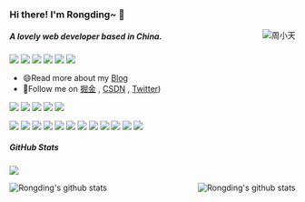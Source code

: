 <!--
**zhouzongyan/zhouzongyan** is a ✨ _special_ ✨ repository because its `README.md` (this file) appears on your GitHub profile.

Here are some ideas to get you started:

- 🔭 I’m currently working on ...
- 🌱 I’m currently learning ...
- 👯 I’m looking to collaborate on ...
- 🤔 I’m looking for help with ...
- 💬 Ask me about ...
- 📫 How to reach me: ...
- 😄 Pronouns: ...
- ⚡ Fun fact: ...
-->

### Hi there! I'm Rongding~ 👋

<a href="https://github.com/zhouzongyan">
    <div align="right" >
        <img align="right" src="https://count.getloli.com/get/@:zhouzongyan" alt="周小天" />
    </div>
</a>

<!-- ======================================================================== -->

##### A lovely web developer based in China.

[![](https://img.shields.io/badge/-FedTop-005A2B?style=flat-square&labelColor=005A2B&logo=Julia&logoColor=fff)](http://www.183.co/)
[![](https://img.shields.io/badge/-Allen-E6162D?style=flat-square&labelColor=9D1620&logo=Sina-Weibo&logoColor=white)](https://weibo.com/Allen)
[![](https://img.shields.io/badge/-Allen-1ca0f1?style=flat-square&labelColor=1ca0f1&logo=twitter&logoColor=white)](https://twitter.com/Allen)
[![](https://img.shields.io/badge/掘金-blue?style=flat-square)](https://juejin.cn/user/4212984286808056)
[![](https://img.shields.io/badge/-CSDN-FF3C00?style=flat-square)](https://blog.csdn.net/iningmeng)
[![](https://img.shields.io/badge/-知乎-fff?style=flat-square&logo=Zhihu&labelColor=ffffff&color=fff)](https://www.zhihu.com/people/iningmeng)

-   😄Read more about my [Blog](http://www.183.co/)
-   👯Follow me on [掘金](https://juejin.cn/user/4212984286808056) , [CSDN](https://blog.csdn.net/iningmeng) , [Twitter](https://twitter.com/Allen))

![](https://img.shields.io/badge/-Java-white?style=flat-square&logo=Java&logoColor=red)
![](https://img.shields.io/badge/-PostgreSql-008000?style=flat-square&logo=PostgreSql&labelColor=90EE90&color=fff)
![](https://img.shields.io/badge/-Go-29beb0?style=flat-square&logo=Go&labelColor=ffffff&color=61DAFB)
![](https://img.shields.io/badge/-JavaScript-e5cd0c?style=flat-square&logo=JavaScript&labelColor=f7df1e&logoColor=000)
![](https://img.shields.io/badge/-Vue.js-29beb0?style=flat-square&logo=vue.js&labelColor=ffffff&color=4FC08D)

![](https://img.shields.io/badge/-NPM-CB3837?style=flat-square&logo=npm&logoColor=white)
![](https://img.shields.io/badge/-Github_Actions-2088FF?style=flat-square&logo=github-actions&logoColor=white)
[![](https://img.shields.io/badge/-Gist-black?style=flat-square&logo=GitHub&labelColor=blue&color=fff&logoColor=fff)](https://gist.github.com/zhouzongyan)
![](https://img.shields.io/badge/-WebPack-1C78C0?style=flat-square&logo=WebPack&logoColor=white)
![](https://img.shields.io/badge/-Electron-white?style=flat-square&logo=electron&logoColor=white&color=47848F)
![](https://img.shields.io/badge/-KaliLinux-white?style=flat-square&logo=KaliLinux&logoColor=white&color=blue)
![](https://img.shields.io/badge/-MySQL-white?style=flat-square&logo=MySQL&logoColor=white&color=fff&labelColor=4479A1)
![](https://img.shields.io/badge/-MiniProgram-008000?style=flat-square&logo=WeChat&labelColor=fff&color=07C160)
![](https://img.shields.io/badge/-CodePen-white?style=flat-square&logo=CodePen&logoColor=white&color=000)
![](https://img.shields.io/badge/-Tampermonkey-black?style=flat-square&logo=Tampermonkey&labelColor=black&color=00485B)
![](https://img.shields.io/badge/-Jenkins-white?style=flat-square&logo=Jenkins&labelColor=D24939&color=white&logoColor=white)
![](https://img.shields.io/badge/-Docker-white?style=flat-square&logo=Docker&labelColor=2496ED&color=2496ED&logoColor=white)

##### GitHub Stats

![](https://activity-graph.herokuapp.com/graph?username=zhouzongyan&theme=github)

<div align="center">
    <a href="https://github.com/zhouzongyan">
        <img align="left" src="https://github-readme-stats.vercel.app/api?username=zhouzongyan&show_icons=truee&include_all_commits=true&theme=onedark&hide=prs" alt="Rongding's github stats"/>
    </a>
    <a href="https://github.com/zhouzongyan">
        <img align="right" src="https://github-readme-stats.vercel.app/api/top-langs/?username=zhouzongyan&layout=compact&show_icons=truee&include_all_commits=true&theme=onedark&card_width=230" alt="Rongding's github stats"/>
    </a>
</div>
